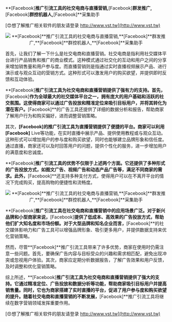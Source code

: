 **[Facebook]**推广引流工具的社交电商与直播营销,**[Facebook]**群发推广,**[Facebook]**群控机器人,**[Facebook]**采集助手

[😍想了解推广相关软件的朋友请登录 http://www.vst.tw](http://www.vst.tw)

 <center><img src="https://vst.tw/MP4/tuiguang/png/1.png" alt="**[Facebook]**推广引流工具的社交电商与直播营销,**[Facebook]**群发推广,**[Facebook]**群控机器人,**[Facebook]**采集助手"></center>

首先，让我们了解一下什么是社交电商和直播营销。社交电商是指利用社交媒体平台进行产品销售和推广的商业模式。这种模式通过社交化的互动和用户之间的分享来增加销售量和用户参与度。而直播营销则是指通过实时直播视频展示产品、进行演示或与观众互动的营销方式。这种形式可以激发用户的购买欲望，并提供即时反馈和互动体验。

**[Facebook]**推广引流工具为社交电商和直播营销提供了强有力的支持。首先，**[Facebook]**作为全球最大的社交媒体平台之一，拥有庞大的用户基础和活跃的社交氛围。这使得商家可以通过广告投放和精准定位来吸引目标用户，并将其转化为潜在客户。**[Facebook]**的广告工具还提供了详细的数据分析和报告，帮助商家了解用户行为和购买偏好，进而调整营销策略。

其次，**[Facebook]**的推广引流工具为直播营销提供了便捷的平台。商家可以利用**[Facebook]** Live等功能，在实时直播中展示产品、提供使用教程或与观众互动。这种形式可以增加用户的参与度和购买欲望，同时也能够建立品牌形象和信任度。通过直播，商家还可以及时回答用户的问题，提供个性化的服务，进一步增加用户的满意度和忠诚度。

**[Facebook]**推广引流工具的优势不仅限于上述两个方面。它还提供了多种形式的广告投放方式，如图文广告、视频广告和动态产品广告等，满足不同商家的需求。此外，**[Facebook]**还支持多种支付方式，使得用户可以在不离开平台的情况下完成购买，提高购物的便捷性和流畅度。

 <center><img src="https://vst.tw/MP4/tuiguang/png/3.png" alt="**[Facebook]**推广引流工具的社交电商与直播营销,**[Facebook]**群发推广,**[Facebook]**群控机器人,**[Facebook]**采集助手"></center>

**[Facebook]**推广引流工具在社交电商和直播营销中的应用场景广泛。对于新兴品牌和小型商家来说，**[Facebook]**提供了低成本、高效果的广告投放方式，帮助他们扩大知名度和市场份额。对于大型品牌和知名企业而言，**[Facebook]**的社交媒体影响力和广告工具可以增强品牌形象、吸引更多用户，并提供数据支持来优化营销策略。

然而，尽管**[Facebook]**推广引流工具带来了许多优势，商家在使用时仍需注意一些问题。首先，要确保广告内容与目标受众的兴趣和需求相匹配，避免出现冲突或忽视用户体验。其次，商家应定期分析数据报告，了解广告效果和用户反馈，及时调整和优化营销策略。

综上所述，**[Facebook]**推广引流工具为社交电商和直播营销提供了强大的支持。它通过精准定位、广告投放和数据分析等功能，帮助商家吸引目标用户并提高销售量。同时，它也为商家搭建了实时直播的平台，促进了用户参与度和购买欲望的提升。随着社交电商和直播营销的不断发展，**[Facebook]**推广引流工具将继续在数字营销领域发挥重要作用。

[😍想了解推广相关软件的朋友请登录 http://www.vst.tw](http://www.vst.tw)



